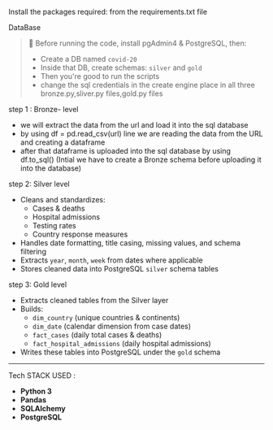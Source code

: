 Install the packages required:
from the requirements.txt file

DataBase
> 📌 Before running the code, install pgAdmin4 & PostgreSQL, then:
> - Create a DB named `covid-20`
> - Inside that DB, create schemas: `silver` and `gold`
> - Then you're good to run the scripts
> - change the sql credentials in the create engine place in all three bronze.py,sliver.py files,gold.py files


step 1 : Bronze- level
* we will extract the data from the url and load it into the sql database
* by using df = pd.read_csv(url) line we are reading the data from the URL and creating a dataframe
* after that dataframe is uploaded into the sql database by using  df.to_sql() (Intial we have to create a Bronze schema before uploading it into the database)

step 2: Silver level
- Cleans and standardizes:
  - Cases & deaths
  - Hospital admissions
  - Testing rates
  - Country response measures
- Handles date formatting, title casing, missing values, and schema filtering
- Extracts `year`, `month`, `week` from dates where applicable
- Stores cleaned data into PostgreSQL `silver` schema tables

step 3: Gold level

- Extracts cleaned tables from the Silver layer
- Builds:
  - `dim_country` (unique countries & continents)
  - `dim_date` (calendar dimension from case dates)
  - `fact_cases` (daily total cases & deaths)
  - `fact_hospital_admissions` (daily hospital admissions)
- Writes these tables into PostgreSQL under the `gold` schema

---

Tech STACK USED :
- **Python 3**
- **Pandas**
- **SQLAlchemy**
- **PostgreSQL**

